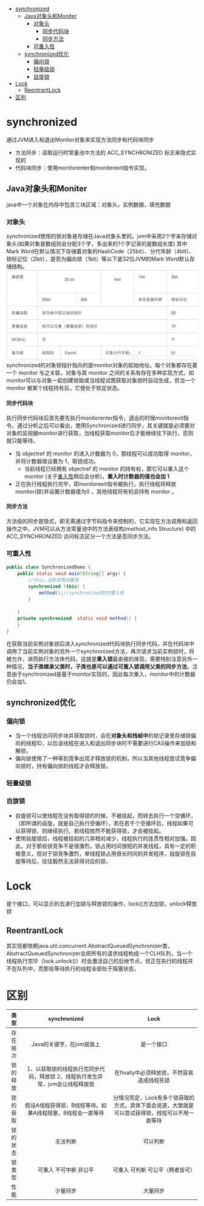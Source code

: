 <!-- TOC depthFrom:1 depthTo:6 withLinks:1 updateOnSave:1 orderedList:0 -->

- [synchronized](#synchronized)
	- [Java对象头和Moniter](#java对象头和moniter)
		- [对象头](#对象头)
			- [同步代码块](#同步代码块)
			- [同步方法](#同步方法)
		- [可重入性](#可重入性)
	- [synchronized优化](#synchronized优化)
		- [偏向锁](#偏向锁)
		- [轻量级锁](#轻量级锁)
		- [自旋锁](#自旋锁)
- [Lock](#lock)
	- [ReentrantLock](#reentrantlock)
- [区别](#区别)

<!-- /TOC -->
# synchronized
通过JVM进入和退出Monitor对象来实现方法同步和代码块同步
- 方法同步：读取运行时常量池中方法的 ACC_SYNCHRONIZED 标志来隐式实现的
- 代码块同步：使用monitorenter和moniterexit指令实现，
## Java对象头和Moniter
java中一个对象在内存中包含三块区域：对象头，实例数据，填充数据
### 对象头
synchronized使用的锁对象是存储在Java对象头里的，jvm中采用2个字来存储对象头(如果对象是数组则会分配3个字，多出来的1个字记录的是数组长度)
其中Mark Word在默认情况下存储着对象的HashCode（25bit）、分代年龄（4bit）、锁标记位（2bit），是否为偏向锁（1bit）等以下是32位JVM的Mark Word默认存储结构。
![Mark Word状态变化](assets/markdown-img-paste-20180914134154665.png)
synchronized的对象锁指针指向的是monitor对象的起始地址。每个对象都存在着一个 monitor 与之关联，对象与其 monitor 之间的关系有存在多种实现方式，如monitor可以与对象一起创建销毁或当线程试图获取对象锁时自动生成，但当一个 monitor 被某个线程持有后，它便处于锁定状态。
#### 同步代码块
执行同步代码块后首先要先执行monitorenter指令，退出的时候monitorexit指令。通过分析之后可以看出，使用Synchronized进行同步，其关键就是必须要对对象的监视器monitor进行获取，当线程获取monitor后才能继续往下执行，否则就只能等待。
- 当 objectref 的 monitor 的进入计数器为 0，那线程可以成功取得 monitor，并将计数器值设置为 1，取锁成功。
  - 当前线程已经拥有 objectref 的 monitor 的持有权，那它可以重入这个 monitor (关于[重入性](#可重入性)稍后会分析)，**重入时计数器的值也会加 1**
- 正在执行线程执行完毕，即monitorexit指令被执行，执行线程将释放 monitor(锁)并设置计数器值为0 ，其他线程将有机会持有 monitor 。
#### 同步方法
方法级的同步是隐式，即无需通过字节码指令来控制的，它实现在方法调用和返回操作之中。JVM可以从方法常量池中的方法表结构(method_info Structure) 中的 ACC_SYNCHRONIZED 访问标志区分一个方法是否同步方法。
### 可重入性
```java
public class SynchronizedDemo {
    public static void main(String[] args) {
        //this,当前实例对象锁
        synchronized (this) {
            method();//synchronized的可重入性
        }

    }
    private synchronized  static void method() {
    }
}
```
在获取当前实例对象锁后进入synchronized代码块执行同步代码，并在代码块中调用了当前实例对象的另外一个synchronized方法，再次请求当前实例锁时，将被允许，进而执行方法体代码，这就是**重入锁**最直接的体现，需要特别注意另外一种情况，**当子类继承父类时，子类也是可以通过可重入锁调用父类的同步方法**。注意由于synchronized是基于monitor实现的，因此每次重入，monitor中的计数器仍会加1。
## synchronized优化
### 偏向锁
- 当一个线程访问同步块并获取锁时，会在**对象头和栈帧中**的锁记录里存储锁偏向的线程ID，以后该线程在进入和退出同步块时不需要进行CAS操作来加锁和解锁，
- 偏向锁使用了一种等到竞争出现才释放锁的机制，所以当其他线程尝试竞争偏向锁时，持有偏向锁的线程才会释放锁。
### 轻量级锁
### 自旋锁
- 自旋锁可以使线程在没有取得锁的时候，不被挂起，而转去执行一个空循环，（即所谓的自旋，就是自己执行空循环），若在若干个空循环后，线程如果可以获得锁，则继续执行。若线程依然不能获得锁，才会被挂起。
- 使用自旋锁后，线程被挂起的几率相对减少，线程执行的连贯性相对加强。因此，对于那些锁竞争不是很激烈，锁占用时间很短的并发线程，具有一定的积极意义，但对于锁竞争激烈，单线程锁占用很长时间的并发程序，自旋锁在自旋等待后，往往毅然无法获得对应的锁，

# Lock
是个接口，可以显示的去进行加锁与释放锁的操作，lock()方法加锁，unlock释放锁
## ReentrantLock
其实现都依赖java.util.concurrent.AbstractQueuedSynchronizer类，AbstractQueuedSynchronizer会把所有的请求线程构成一个CLH队列，当一个线程执行完毕（lock.unlock()）时会激活自己的后继节点，但正在执行的线程并不在队列中，而那些等待执行的线程全部处于阻塞状态，
# 区别
|类型|synchronized|Lock|
|:-:| :------------------------------------: | :-: |
|存在层次|Java的关键字，在jvm层面上|是一个接口|
|锁的释放|1、以获取锁的线程执行完同步代码，释放锁 2、线程执行发生异常，jvm会让线程释放锁|在finally中必须释放锁，不然容易造成线程死锁|
|锁的获取|假设A线程获得锁，B线程等待。如果A线程阻塞，B线程会一直等待|分情况而定，Lock有多个锁获取的方式，具体下面会说道，大致就是可以尝试获得锁，线程可以不用一直等待|
|锁的状态|无法判断|可以判断|
|锁类型|可重入 不可中断 非公平|可重入 可判断 可公平（两者皆可）|
|性能|少量同步|大量同步|
